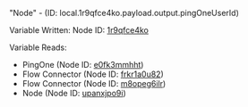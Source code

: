 "Node" - (ID: local.1r9qfce4ko.payload.output.pingOneUserId)

Variable Written:
Node ID: [1r9qfce4ko](../nodes/1r9qfce4ko.md)

Variable Reads:
* PingOne (Node ID: [e0fk3mmhht](../nodes/e0fk3mmhht.md))
* Flow Connector (Node ID: [frkr1a0u82](../nodes/frkr1a0u82.md))
* Flow Connector (Node ID: [m8opeg6ilr](../nodes/m8opeg6ilr.md))
* Node (Node ID: [upanxjpo9i](../nodes/upanxjpo9i.md))
